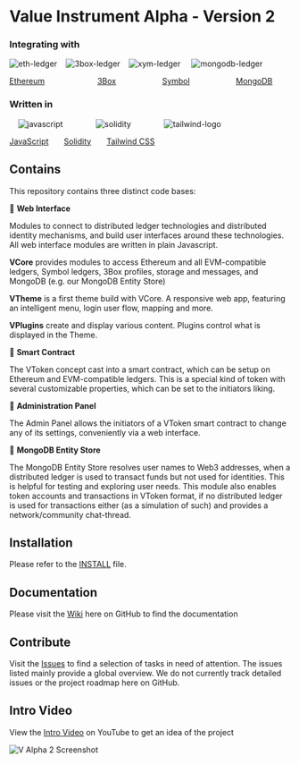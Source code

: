# Value Instrument Alpha - Version 2

### Integrating with

![eth-ledger](https://user-images.githubusercontent.com/20671922/79995007-f060a000-84b6-11ea-94cd-3b7c1ee50543.png) &nbsp;&nbsp;
![3box-ledger](https://user-images.githubusercontent.com/20671922/79994898-ceffb400-84b6-11ea-92d5-38d365f89d5c.png) &nbsp;&nbsp;
![xym-ledger](https://user-images.githubusercontent.com/20671922/79999144-daa1a980-84bb-11ea-8a9b-12501cc992a7.png) &nbsp;&nbsp;&nbsp;
![mongodb-ledger](https://user-images.githubusercontent.com/20671922/79994780-abd50480-84b6-11ea-970d-ec0eedd7d609.png)

[Ethereum](https://ethereum.org/) &nbsp;&nbsp;&nbsp;&nbsp;&nbsp;&nbsp;&nbsp;&nbsp;&nbsp;&nbsp;&nbsp;&nbsp;&nbsp;&nbsp;&nbsp;&nbsp;&nbsp;&nbsp;&nbsp;&nbsp;&nbsp;&nbsp;
[3Box](https://3box.io/) &nbsp;&nbsp;&nbsp;&nbsp;&nbsp;&nbsp;&nbsp;&nbsp;&nbsp;&nbsp;&nbsp;&nbsp;&nbsp;&nbsp;&nbsp;&nbsp;&nbsp;&nbsp;&nbsp;
[Symbol](https://nemtech.github.io/) &nbsp;&nbsp;&nbsp;&nbsp;&nbsp;&nbsp;&nbsp;&nbsp;&nbsp;&nbsp;&nbsp;&nbsp;&nbsp;&nbsp;&nbsp;&nbsp;&nbsp;&nbsp;&nbsp;
[MongoDB](https://www.mongodb.com/)


### Written in

&nbsp;&nbsp;&nbsp;&nbsp;![javascript](https://user-images.githubusercontent.com/20671922/79997118-7ed62100-84b9-11ea-9e4e-47e7def69f47.png)&nbsp;&nbsp;&nbsp;&nbsp;&nbsp;&nbsp;&nbsp;&nbsp;&nbsp;&nbsp;&nbsp;&nbsp;&nbsp;&nbsp;
![solidity](https://user-images.githubusercontent.com/20671922/80140871-e4eda180-85a8-11ea-98e3-0cac98571010.png)&nbsp;&nbsp;&nbsp;&nbsp;&nbsp;&nbsp;&nbsp;&nbsp;&nbsp;&nbsp;&nbsp;&nbsp;&nbsp;&nbsp;
![tailwind-logo](https://user-images.githubusercontent.com/20671922/80020969-25cab500-84da-11ea-952e-74006c460884.png)&nbsp;&nbsp;&nbsp;&nbsp;&nbsp;&nbsp;&nbsp;&nbsp;&nbsp;&nbsp;&nbsp;&nbsp;

[JavaScript](https://developer.mozilla.org/en-US/docs/Web/JavaScript)&nbsp;&nbsp;&nbsp;&nbsp;&nbsp;&nbsp;
[Solidity](https://solidity.readthedocs.io/en/v0.6.6/)&nbsp;&nbsp;&nbsp;&nbsp;&nbsp;&nbsp;
[Tailwind CSS](https://tailwindcss.com/docs/utility-first)

## Contains

This repository contains three distinct code bases:

🔸 **Web Interface**

Modules to connect to distributed ledger technologies and distributed identity mechanisms, and build user interfaces around these technologies. All web interface modules are written in plain Javascript.

**VCore** provides modules to access Ethereum and all EVM-compatible ledgers, Symbol ledgers, 3Box profiles, storage and messages, and MongoDB (e.g. our MongoDB Entity Store)

**VTheme** is a first theme build with VCore. A responsive web app, featuring an intelligent menu, login user flow, mapping and more.

**VPlugins** create and display various content. Plugins control what is displayed in the Theme.

🔸 **Smart Contract**

The VToken concept cast into a smart contract, which can be setup on Ethereum and EVM-compatible ledgers. This is a special kind of token with several customizable properties, which can be set to the initiators liking.

🔸 **Administration Panel**

The Admin Panel allows the initiators of a VToken smart contract to change any of its settings, conveniently via a web interface.

🔸 **MongoDB Entity Store**

The MongoDB Entity Store resolves user names to Web3 addresses, when a distributed ledger is used to transact funds but not used for identities. This is helpful for testing and exploring user needs. This module also enables token accounts and transactions in VToken format, if no distributed ledger is used for transactions either (as a simulation of such) and provides a network/community chat-thread.

## Installation

Please refer to the [INSTALL](https://github.com/valueinstrument/v-alpha-2/blob/development/INSTALL.md) file.

## Documentation

Please visit the [Wiki](https://github.com/valueinstrument/v-alpha-2/wiki) here on GitHub to find the documentation

## Contribute

Visit the [Issues](https://github.com/valueinstrument/v-alpha-2/issues) to find a selection of tasks in need of attention. The issues listed mainly provide a global overview. We do not currently track detailed issues or the project roadmap here on GitHub.

## Intro Video

View the [Intro Video](https://youtu.be/47wnrc06FDo) on YouTube to get an idea of the project

![V Alpha 2 Screenshot](https://user-images.githubusercontent.com/20671922/78137776-2796e080-7426-11ea-9208-87a2d4c5741f.png)
